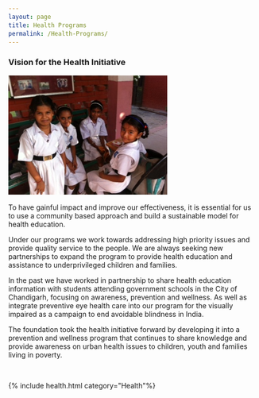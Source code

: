```yaml
---
layout: page
title: Health Programs
permalink: /Health-Programs/
---
```

### Vision for the Health Initiative

<div class="thumb tright">
<div class="thumbinner" style="width: 320px;"><a href="/images/field/health4.JPG"> <img src="/images/field/health4.JPG" alt=""> </a></div>
</div>

To have gainful impact and improve our effectiveness, it is essential for us to use a community based approach and build a sustainable model for health education.

Under our programs we work towards addressing high priority issues and provide quality service to the people. We are always seeking new partnerships to expand the program to provide health education and assistance to underprivileged children and families.

In the past we have worked in partnership to share health education information with students attending government schools in the City of Chandigarh, focusing on awareness, prevention and wellness. As well as integrate preventive eye health care into our program for the visually impaired as a campaign to end avoidable blindness in India.

The foundation took the health initiative forward by developing it into a prevention and wellness program that continues to share knowledge and provide awareness on urban health issues to children, youth and families living in poverty.

<div class="hr">&nbsp;</div>

{% include health.html category="Health"%}

